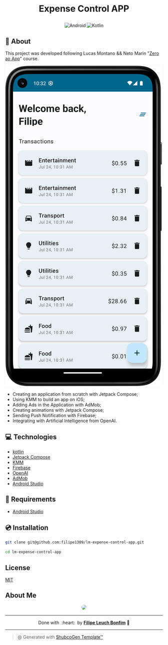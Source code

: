 # <p align="center">Expense Control APP</p>

<p align="center">
    <img src="https://img.shields.io/badge/Tools-Android-informational?style=flat-square&logo=android&color=3DDC84" alt="Android" />
    <img src="https://img.shields.io/badge/Code-Kotlin-informational?style=flat-square&logo=kotlin&color=7F52FF" alt="Kotlin" />
</p>

## 💬 About

This project was developed following Lucas Montano && Neto Marin "[Zero ao App](https://comercial1657028932.kpages.online/zero-ao-app)" course.

![image](overview_screen.png)

- Creating an application from scratch with Jetpack Compose;
- Using KMM to build an app on iOS;
- Adding Ads in the Application with AdMob;
- Creating animations with Jetpack Compose;
- Sending Push Notification with Firebase;
- Integrating with Artificial Intelligence from OpenAI.

## :computer: Technologies

- [kotlin](https://kotlinlang.org/)
- [Jetpack Compose](https://developer.android.com/jetpack/compose)
- [KMM](https://kotlinlang.org/docs/mobile/home.html)
- [Firebase](https://firebase.google.com/)
- [OpenAI](https://openai.com/)
- [AdMob](https://admob.google.com/home/)
- [Android Studio](https://developer.android.com/studio)

## :scroll: Requirements

- [Android Studio](https://developer.android.com/studio)

## :cd: Installation

```sh
git clone git@github.com:filipe1309/lm-expense-control-app.git
```

```sh
cd lm-expense-control-app
```

## License

[MIT](https://choosealicense.com/licenses/mit/)

## About Me

<p align="center">
    <a style="font-weight: bold" href="https://github.com/filipe1309/">
    <img style="border-radius:50%" width="100px;" src="https://github.com/filipe1309.png"/>
    </a>
</p>

---

<p align="center">
    Done with&nbsp;&nbsp;:heart:&nbsp;&nbsp;by <a style="font-weight: bold" href="https://github.com/filipe1309/">Filipe Leuch Bonfim</a> 🖖
</p>

---

> @ Generated with [ShubcoGen Template™](https://github.com/filipe1309/shubcogen-template) 
